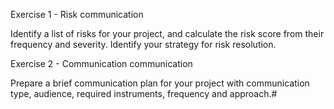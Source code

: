 Exercise 1 - Risk communication

Identify a list of risks for your project, and calculate the risk score from their frequency and severity. Identify your strategy for risk resolution.

Exercise 2 - Communication communication

Prepare a brief communication plan for your project with communication type, audience, required instruments, frequency and approach.#
